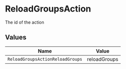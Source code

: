 # ReloadGroupsAction

The id of the action


## Values

| Name                             | Value                            |
| -------------------------------- | -------------------------------- |
| `ReloadGroupsActionReloadGroups` | reloadGroups                     |